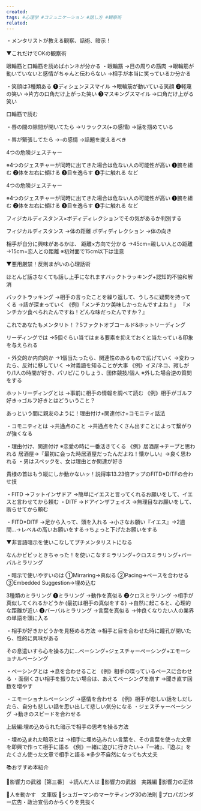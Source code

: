```yaml
---
created: 
tags: #心理学 #コミュニケーション #話し方 #観察術
related:
---
```


・メンタリストが教える観察、話術、暗示！

▼これだけでOKの観察術

眼輪筋と口輪筋を読めばホンネが分かる
・眼輪筋
→目の周りの筋肉
→眼輪筋が動いていないと感情がちゃんと伝わらない
→相手が本当に笑っているか分かる

・笑顔は3種類ある
❶ディシェンヌスマイル
→眼輪筋が動いている笑顔
❷軽蔑の笑い
→片方の口角だけ上がった笑い
❸マスキングスマイル
→口角だけ上がる笑い

口輪筋で読む

・唇の間の隙間が開いてたら
→リラックス(+の感情)
→話を掴めている

・唇が緊張してたら
→-の感情
→話題を変えるべき

4つの危険ジェスチャー

※4つのジェスチャーが同時に出てきた場合は危ない人の可能性が高い
❶腕を組む
❷体を左右に傾ける
❸目を逸らす
❹手に触れる
など

4つの危険ジェスチャー

※4つのジェスチャーが同時に出てきた場合は危ない人の可能性が高い
❶腕を組む
❷体を左右に傾ける
❸目を逸らす
❹手に触れる
など

フィジカルディスタンス×ボディディレクションでその気があるか判別する

フィジカルディスタンス
→体の距離
ボディディレクション
→体の向き

相手が自分に興味があるかは、
距離×方向で分かる
→45cm=親しい人との距離
→15cm=恋人との距離
※初対面で15cm以下は注意

▼悪用厳禁！反則まがいの心理話術

ほとんど話さなくても話し上手になれますバックトラッキング+認知的不協和解消

バックトラッキング
→相手の言ったことを繰り返して、うしろに疑問を持ってくる
→話が深まっていく
《例》「メンチカツ美味しかったんですよね！」
『メンチカツ食べられたんですね！どんな味だったんですか？』

これであなたもメンタリト！？5ファクトオブコールド&ホットリーディング

リーディングでは
→5個ぐらい当てはまる要素を抑えておくと当たっている印象を与えられる

・外交的か内向的か
→1個当たったら、関連性のあるもので広げていく
→変わったら、反対に移していく
→対義語を知ることが大事
《例》イヌ/ネコ、寂しがり/1人の時間が好き、パリピ/こりしょう、団体競技/個人
※外した場合逆の質問をする

ホットリーディングとは
→事前に相手の情報を調べて読む
《例》相手がゴルフ好き→ゴルフ好きとはどういうこと？

あっという間に親友のように！理由付け+関連付け+コモニティ話法

・コモニティとは
→共通点のこと
→共通点をたくさん出すことによって繋がりが強くなる

・理由付け、関連付け
※恋愛の時に一番活きてくる
《例》居酒屋→チープと思われる
居酒屋→『最初に会った時居酒屋だったんだよね！懐かしい』→良く思われる
・男はスペックを、女は理由とか関連が好き

貴様の首はもう縦にしか動かないッ！説得率13.23倍アップのFITD×DITFの合わせ技

・FITD
→フットインザドア
→簡単にイエスと言ってくれるお願いをして、イエスと言わせてから頼む
・DITF
→ドアインザフェイス
→無理目なお願いをして、断らせてから頼む

・FITD×DITF
→足から入って、頭を入れる
→小さなお願い『イエス』→2週間...→レベルの高いお願いをする→ちょっと下げたお願いをする

▼非言語暗示を使いこなしてプチメンタリストになる

なんかビビッときちゃった！を使いこなすミラリング+クロスミラリング+バーバルミラリング

・暗示で使いやすいのは
①Mirraring→真似る
②Pacing→ペースを合わせる
③Embedded Suggestion→埋め込む

3種類のミラリング
❶ミラリング
→動作を真似る
❷クロスミラリング
→相手が真似してくれるかどうか
(最初は相手の真似をする)
→自然に起こると、心理的な距離が近い
❸バーバルミラリング
→言葉を真似る
→仲良くなりたい人の業界の単語を頭に入る

・相手が好きかどうかを見極める方法
→相手と目を合わせた時に瞳孔が開いたら、性的に興味がある

その息遣いすら心を操る力に...ペーシング+ジェスチャーペーシング+エモーショナルペーシング

・ペーシングとは
→息を合わせること
《例》相手の喋っているペースに合わせる
・面倒くさい相手を振りたい場合は、あえてペーシングを崩す
→聞き直す回数を増やす

・エモーショナルペーシング
→感情を合わせる
《例》相手が悲しい話をしだしたら、自分も悲しい話を思い出して悲しい気分になる
・ジェスチャーペーシング
→動きのスピードを合わせる

上級編:埋め込められた暗示で相手の思考を操る方法

・埋め込まれた暗示とは
→相手に埋め込みたい言葉を、その言葉を使った文章を即興で作って相手に語る
《例》一緒に遊びに行きたい→『一緒』、『遊ぶ』をたくさん使った文章で相手と語る
※多少不自然になっても大丈夫

📚おすすめ本紹介

📘影響力の武器［第三番］
↓読んだ人は
📘影響力の武器　実践編
📘影響力の正体

📘人を動かす　文庫版
📘シュガーマンのマーケティング30の法則
📘プロパガンダー広告・政治宣伝のからくりを見抜く
